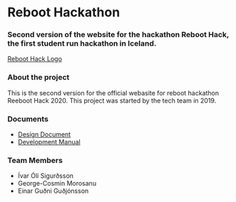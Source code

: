# Reboot Hackathon
### Second version of the website for the hackathon Reboot Hack, the first student run hackathon in Iceland.

[Reboot Hack Logo](https://reboot.hi.is/images/reboothack_default_transparent_cropped.png "Reboot Hack Logo")

### About the project
This is the second version for the official webasite for reboot hackathon Reeboot Hack 2020. This project was started by the tech team in 2019.

### Documents
- [Design Document](...)
- [Development Manual](...)

### Team Members
- Ívar Óli Sigurðsson
- George-Cosmin Morosanu
- Einar Guðni Guðjónsson 